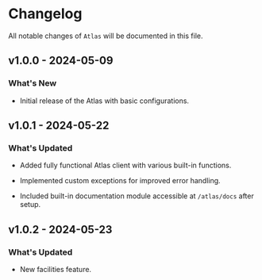# Changelog

All notable changes of `Atlas` will be documented in this file.

## v1.0.0 - 2024-05-09

### What's New

* Initial release of the Atlas with basic configurations.


## v1.0.1 - 2024-05-22

### What's Updated

* Added fully functional Atlas client with various built-in functions.

* Implemented custom exceptions for improved error handling.

* Included built-in documentation module accessible at `/atlas/docs` after setup.


## v1.0.2 - 2024-05-23

### What's Updated

* New facilities feature.
